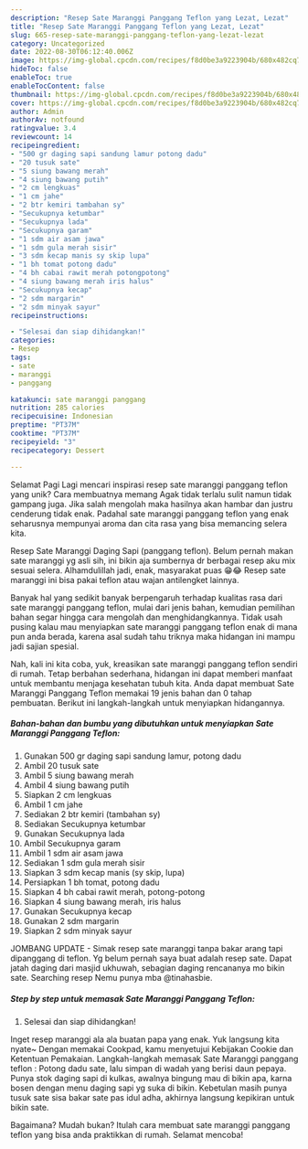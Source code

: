 ```yaml
---
description: "Resep Sate Maranggi Panggang Teflon yang Lezat, Lezat"
title: "Resep Sate Maranggi Panggang Teflon yang Lezat, Lezat"
slug: 665-resep-sate-maranggi-panggang-teflon-yang-lezat-lezat
category: Uncategorized
date: 2022-08-30T06:12:40.006Z
image: https://img-global.cpcdn.com/recipes/f8d0be3a9223904b/680x482cq70/sate-maranggi-panggang-teflon-foto-resep-utama.jpg
hideToc: false
enableToc: true
enableTocContent: false
thumbnail: https://img-global.cpcdn.com/recipes/f8d0be3a9223904b/680x482cq70/sate-maranggi-panggang-teflon-foto-resep-utama.jpg
cover: https://img-global.cpcdn.com/recipes/f8d0be3a9223904b/680x482cq70/sate-maranggi-panggang-teflon-foto-resep-utama.jpg
author: Admin
authorAv: notfound
ratingvalue: 3.4
reviewcount: 14
recipeingredient:
- "500 gr daging sapi sandung lamur potong dadu"
- "20 tusuk sate"
- "5 siung bawang merah"
- "4 siung bawang putih"
- "2 cm lengkuas"
- "1 cm jahe"
- "2 btr kemiri tambahan sy"
- "Secukupnya ketumbar"
- "Secukupnya lada"
- "Secukupnya garam"
- "1 sdm air asam jawa"
- "1 sdm gula merah sisir"
- "3 sdm kecap manis sy skip lupa"
- "1 bh tomat potong dadu"
- "4 bh cabai rawit merah potongpotong"
- "4 siung bawang merah iris halus"
- "Secukupnya kecap"
- "2 sdm margarin"
- "2 sdm minyak sayur"
recipeinstructions:

- "Selesai dan siap dihidangkan!"
categories:
- Resep
tags:
- sate
- maranggi
- panggang

katakunci: sate maranggi panggang 
nutrition: 285 calories
recipecuisine: Indonesian
preptime: "PT37M"
cooktime: "PT37M"
recipeyield: "3"
recipecategory: Dessert

---
```



Selamat Pagi Lagi mencari inspirasi resep sate maranggi panggang teflon yang unik? Cara membuatnya memang Agak tidak terlalu sulit namun tidak gampang juga. Jika salah mengolah maka hasilnya akan hambar dan justru cenderung tidak enak. Padahal sate maranggi panggang teflon yang enak seharusnya mempunyai aroma dan cita rasa yang bisa memancing selera kita.


Resep Sate Maranggi Daging Sapi (panggang teflon). Belum pernah makan sate maranggi yg asli sih, ini bikin aja sumbernya dr berbagai resep aku mix sesuai selera. Alhamdulillah jadi, enak, masyarakat puas 😁😂 Resep sate maranggi ini bisa pakai teflon atau wajan antilengket lainnya.

Banyak hal yang sedikit banyak berpengaruh terhadap kualitas rasa dari sate maranggi panggang teflon, mulai dari jenis bahan, kemudian pemilihan bahan segar hingga cara mengolah dan menghidangkannya. Tidak usah pusing kalau mau menyiapkan sate maranggi panggang teflon enak di mana pun anda berada, karena asal sudah tahu triknya maka hidangan ini mampu jadi sajian spesial.


Nah, kali ini kita coba, yuk, kreasikan sate maranggi panggang teflon sendiri di rumah. Tetap berbahan sederhana, hidangan ini dapat memberi manfaat untuk membantu menjaga kesehatan tubuh kita. Anda dapat membuat Sate Maranggi Panggang Teflon memakai 19 jenis bahan dan 0 tahap pembuatan. Berikut ini langkah-langkah untuk menyiapkan hidangannya.

<!--inarticleads1-->

##### Bahan-bahan dan bumbu yang dibutuhkan untuk menyiapkan Sate Maranggi Panggang Teflon:

1. Gunakan 500 gr daging sapi sandung lamur, potong dadu
1. Ambil 20 tusuk sate
1. Ambil 5 siung bawang merah
1. Ambil 4 siung bawang putih
1. Siapkan 2 cm lengkuas
1. Ambil 1 cm jahe
1. Sediakan 2 btr kemiri (tambahan sy)
1. Sediakan Secukupnya ketumbar
1. Gunakan Secukupnya lada
1. Ambil Secukupnya garam
1. Ambil 1 sdm air asam jawa
1. Sediakan 1 sdm gula merah sisir
1. Siapkan 3 sdm kecap manis (sy skip, lupa)
1. Persiapkan 1 bh tomat, potong dadu
1. Siapkan 4 bh cabai rawit merah, potong-potong
1. Siapkan 4 siung bawang merah, iris halus
1. Gunakan Secukupnya kecap
1. Gunakan 2 sdm margarin
1. Siapkan 2 sdm minyak sayur


JOMBANG UPDATE - Simak resep sate maranggi tanpa bakar arang tapi dipanggang di teflon. Yg belum pernah saya buat adalah resep sate. Dapat jatah daging dari masjid ukhuwah, sebagian daging rencananya mo bikin sate. Searching resep Nemu punya mba @tinahasbie. 

<!--inarticleads2-->

##### Step by step untuk memasak Sate Maranggi Panggang Teflon:


1. Selesai dan siap dihidangkan!

Inget resep maranggi ala ala buatan papa yang enak. Yuk langsung kita nyate~ Dengan memakai Cookpad, kamu menyetujui Kebijakan Cookie dan Ketentuan Pemakaian. Langkah-langkah memasak Sate Maranggi panggang teflon : Potong dadu sate, lalu simpan di wadah yang berisi daun pepaya. Punya stok daging sapi di kulkas, awalnya bingung mau di bikin apa, karna bosen dengan menu daging sapi yg suka di bikin. Kebetulan masih punya tusuk sate sisa bakar sate pas idul adha, akhirnya langsung kepikiran untuk bikin sate. 

Bagaimana? Mudah bukan? Itulah cara membuat sate maranggi panggang teflon yang bisa anda praktikkan di rumah. Selamat mencoba!
